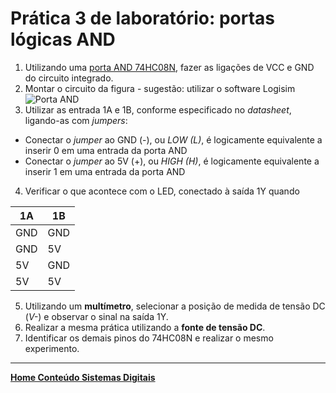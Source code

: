 # Prática 3 de laboratório: portas lógicas AND

1. Utilizando uma [porta AND 74HC08N](https://claytonjasilva.github.io/sisdig_aulas/74HC08N_Philips.pdf), fazer as ligações de VCC e GND do circuito integrado.
2. Montar o circuito da figura - sugestão: utilizar o software Logisim  
 ![Porta AND](/sisdig_aulas/images_sisdig/portaand.jpg)  
3. Utilizar as entrada 1A e 1B, conforme especificado no *datasheet*, ligando-as com *jumpers*:    
  - Conectar o *jumper* ao GND (-), ou *LOW (L)*, é logicamente equivalente a inserir 0 em uma entrada da porta AND  
  - Conectar o *jumper* ao 5V (+), ou *HIGH (H)*, é logicamente equivalente a inserir 1 em uma entrada da porta AND
4. Verificar o que acontece com o LED, conectado à saída 1Y quando
   
  | 1A | 1B |
  | - | - |
  | GND | GND |
  | GND | 5V |
  | 5V | GND |
  | 5V | 5V |
5. Utilizando um **multímetro**, selecionar a posição de medida de tensão DC (*V-*) e observar o sinal na saída 1Y.
6. Realizar a mesma prática utilizando a **fonte de tensão DC**.
7. Identificar os demais pinos do 74HC08N e realizar o mesmo experimento. 

 ___
 **[Home Conteúdo Sistemas Digitais](https://github.com/claytonjasilva/claytonjasilva.github.io/blob/main/sisdig_aulas.md)**  
